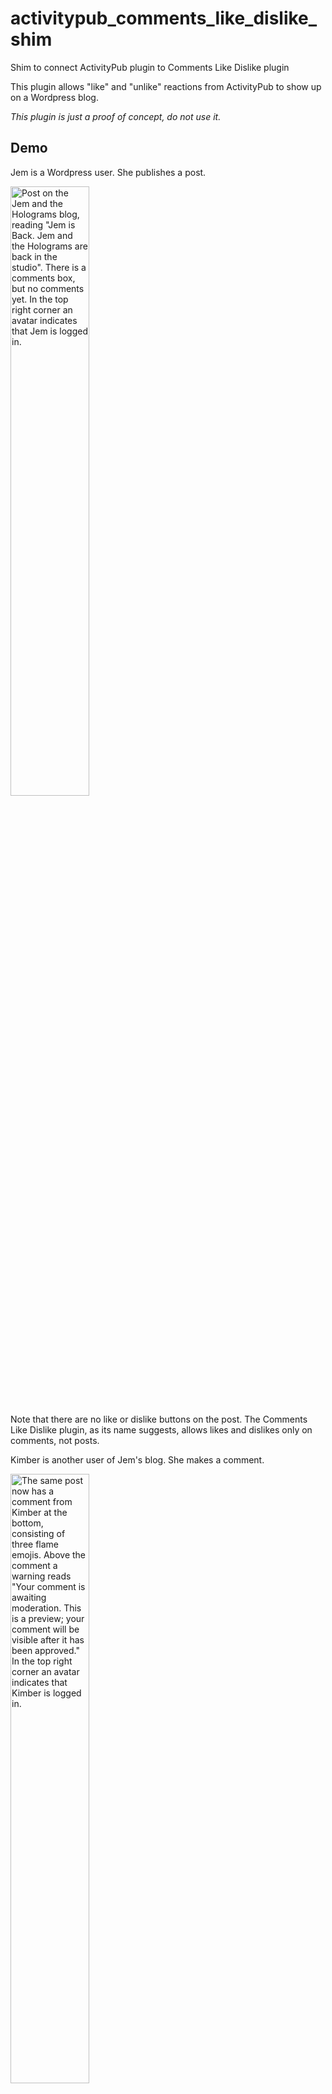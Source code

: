 # activitypub_comments_like_dislike_shim

Shim to connect ActivityPub plugin to Comments Like Dislike plugin

This plugin allows "like" and "unlike" reactions from ActivityPub to show up on a Wordpress blog.

*This plugin is just a proof of concept, do not use it.*

## Demo

Jem is a Wordpress user.  She publishes a post.

<img alt="Post on the Jem and the Holograms blog, reading &quot;Jem is Back.  Jem and the Holograms are back in the studio&quot;.  There is a comments box, but no comments yet.  In the top right corner an avatar indicates that Jem is logged in." width="50%" src="demo-screenshots/comment-like-010.png" />

Note that there are no like or dislike buttons on the post.  The Comments Like Dislike plugin, as its name suggests, allows likes and dislikes only on comments, not posts.

Kimber is another user of Jem's blog.  She makes a comment.

<img alt="The same post now has a comment from Kimber at the bottom, consisting of three flame emojis.  Above the comment a warning reads &quot;Your comment is awaiting moderation.  This is a preview; your comment will be visible after it has been approved.&quot;  In the top right corner an avatar indicates that Kimber is logged in." width="50%" src="demo-screenshots/comment-like-020.png" />

This comment goes into the moderation queue on the blog.  When Jem approves it, it shows up under the post.  Notice the like and dislike buttons.  As yet no-one has liked anything.

<img alt="!The comment no longer shows the warning.  Underneath the comment there are thumbs-up and thumbs-down icons.  Neither of them yet has a count." width="50%" src="demo-screenshots/comment-like-030.png" />

Shana is a Friendica user.  (Mastodon is more common than Friendica, but Friendica is what I'm familiar with.)  Because Jem's blog has the ActivityPub plugin activated, anyone in the Fediverse, including Shana, can see Jem's post.  In this case, Shana makes a comment.

<img alt="Jem's post as shown on Friendica.  There is only one comment, from Shana.  It reads &quot;Truly outrageous.&quot;" width="50%" src="demo-screenshots/comment-like-040.png" />

This comment also goes into the moderation queue on Jem's blog, and after Jem approves it, it also shows up under the post.

<img alt="!Jem's post on the Jem and the Holograms blog.  The comments from both Kimber and Shana are visible.  Both have thumbs-up and thumbs-down icons, none of them with a count." width="50%" src="demo-screenshots/comment-like-050.png" />

Aja is another Friendica user.  She can see both Jem's post and Shana's comment.  But she cannot see Kimber's comment, because the ActivityPub plugin does not yet support federation of Wordpress comments.  (As of 2023-12-15 this feature is coming soon.)  So she has no ability to "like" Kimber's comment, but she can click "like" button on Shana's comment.

<img alt="Jem's post on Friendica, along with Shana's comment.  The &quot;Like&quot; button is now highlighted, and below that it says &quot;Aja likes this.&quot;" width="50%" src="demo-screenshots/comment-like-060.png" />

After a few minutes (Friendica uses a background process to publish messages) Aja's "like" arrives on the blog, so the "like" count now shows "1".

<img alt="Jem's post on the blog, as before, but now there is a numeral &quot;1&quot; next to the thumbs-up icon." width="50%" src="demo-screenshots/comment-like-070.png" />

Kimber also sees Shana's comment and likes it.  Now the "like" count is "2".

<img alt="Jem's post on the blog, with now a numeral &quot;2&quot; next to the thumbs-up icon.  In the top right corner an avatar indicates that Kimber is logged in." width="50%" src="demo-screenshots/comment-like-080.png" />

Raya is yet another Friendica user.  She can see Shana's comment and Aja's "like", but not Shana's.  This is again because the ActivityPub plugin does not yet support federation of likes.  (And therefore the shim does not have any support either.)  So the like count she sees is just "1".  She likes the comment.  She now sees a "like" count of "2".

<img alt="Jem's post on Friendica, with Shana's comment showing.  The &quot;Like&quot; button is again highlighted, and below that it says &quot;Aja and Raya like this.&quot;  In the top right corner an avatar indicates that Raya is logged in." width="50%" src="demo-screenshots/comment-like-090.png" />

Again after a few minutes Raya's "like" arrives on the blog, and the count now shows "3".

<img alt="Jem's post on the blog, and now there is a numeral &quot;3&quot; next to the thumbs-up icon." width="50%" src="demo-screenshots/comment-like-100.png" />

## Installation

To use this, you need to install [the Comments Like Dislike plugin](https://en-ca.wordpress.org/plugins/comments-like-dislike/) and [the ActivityPub plugin](https://wordpress.org/plugins/activitypub/).  You then need to patch the Comments Like Dislike plugin with the supplied patch, like this:

    $ svn patch comments_like_dislike_cld_ajax_php.patch
    U         trunk/inc/classes/cld-ajax.php

## Design

To make this work, the user needs three plugins: an ActivityPub plugin, a Comments Like Dislike plugin, and a weird "shim" plugin between the two.  Why don't they just talk directly to each other?

They could do that.  But there are other optional plugins that might consume events from the ActivityPub plugin, for example events or eCommerce plugins.  Meanwhile there are other possible sources of likes and dislikes for the Comments Like Dislike plugin, for example Bluesky or Matrix.  If both plugins have to support arbitrary numbers of partners, it greatly increases the maintenance cost.  This comes at the expense of people who only want one or the other, not both.

Instead, this small implementation assumes that both plugins design their own independent sets of Wordpress hooks built around their own use cases.  These can be stable, well-documented, and well-tested.  Then there would be a separately maintained project to join these plugins together.  As my code hopefully shows, the implementation can be very simple.

## Missing Functionality

This is just a proof of concept.  At least the following don't work:

* Dislikes (as opposed to Likes)
* Removing a like
* Sending local likes over ActivityPub

## Next Steps

The ActivityPub plugin has already been adapted in line with the above design.  The Comments Like Dislike plugin, however, doesn't work unmodified.  I would suggest the following approach:

* Move functionality that records and calculates from `cld-ajax.php` into a separate class.  This is probably a better design anyway.
* Switch from `cld_ips` and `cld_users` to a single meta value supporting arbitrary types of likes.  This would allow ActivityPub likes to have their own type.
* Add hooks to add and remove likes from any source, and hooks after a like has been recorded.
* Optionally, contrary to the design approach laid out above, actually include the relevant shims for ActivityPub.
